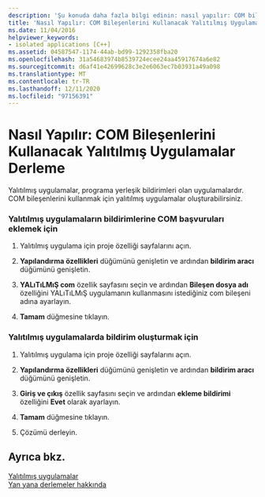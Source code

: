 ```yaml
---
description: 'Şu konuda daha fazla bilgi edinin: nasıl yapılır: COM bileşenlerini kullanmak için yalıtılmış uygulamalar oluşturma'
title: 'Nasıl Yapılır: COM Bileşenlerini Kullanacak Yalıtılmış Uygulamalar Derleme'
ms.date: 11/04/2016
helpviewer_keywords:
- isolated applications [C++]
ms.assetid: 04587547-1174-44ab-bd99-1292358fba20
ms.openlocfilehash: 31a54683974b8539724ecee24aa45917674a6e82
ms.sourcegitcommit: d6af41e42699628c3e2e6063ec7b03931a49a098
ms.translationtype: MT
ms.contentlocale: tr-TR
ms.lasthandoff: 12/11/2020
ms.locfileid: "97156391"
---
```

# <a name="how-to-build-isolated-applications-to-consume-com-components"></a>Nasıl Yapılır: COM Bileşenlerini Kullanacak Yalıtılmış Uygulamalar Derleme

Yalıtılmış uygulamalar, programa yerleşik bildirimleri olan uygulamalardır. COM bileşenlerini kullanmak için yalıtılmış uygulamalar oluşturabilirsiniz.

### <a name="to-add-com-references-to-manifests-of-isolated-applications"></a>Yalıtılmış uygulamaların bildirimlerine COM başvuruları eklemek için

1. Yalıtılmış uygulama için proje özelliği sayfalarını açın.

1. **Yapılandırma özellikleri** düğümünü genişletin ve ardından **bildirim aracı** düğümünü genişletin.

1. **YALıTıLMıŞ com** özellik sayfasını seçin ve ardından **Bileşen dosya adı** özelliğini YALıTıLMıŞ uygulamanın kullanmasını istediğiniz com bileşeni adına ayarlayın.

1. **Tamam** düğmesine tıklayın.

### <a name="to-build-manifests-into-isolated-applications"></a>Yalıtılmış uygulamalarda bildirim oluşturmak için

1. Yalıtılmış uygulama için proje özelliği sayfalarını açın.

1. **Yapılandırma özellikleri** düğümünü genişletin ve ardından **bildirim aracı** düğümünü genişletin.

1. **Giriş ve çıkış** özellik sayfasını seçin ve ardından **ekleme bildirimi** özelliğini **Evet** olarak ayarlayın.

1. **Tamam** düğmesine tıklayın.

1. Çözümü derleyin.

## <a name="see-also"></a>Ayrıca bkz.

[Yalıtılmış uygulamalar](/windows/win32/SbsCs/isolated-applications)<br/>
[Yan yana derlemeler hakkında](/windows/win32/SbsCs/about-side-by-side-assemblies-)
